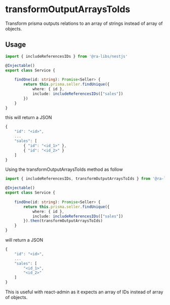 # transformOutputArraysToIds

Transform prisma outputs relations to an array of strings instead of array of objects.

## Usage

```typescript
import { includeReferencesIDs } from '@ra-libs/nestjs'

@Injectable()
export class Service {
    
    findOne(id: string): Promise<Seller> {
        return this.prisma.seller.findUnique({
            where: { id },
            include: includeReferencesIDs(["sales"])
        })
    }
}
```

this will return a JSON
```typescript
{
    "id": "<id>",
    ...
    "sales": [
        { "id": "<id_1>" },
        { "id": "<id_2>" }
    ]
}
```

Using the transformOutputArraysToIds method as follow

```typescript
import { includeReferencesIDs, transformOutputArraysToIds } from '@ra-libs/nestjs'

@Injectable()
export class Service {
    
    findOne(id: string): Promise<Seller> {
        return this.prisma.seller.findUnique({
            where: { id },
            include: includeReferencesIDs(["sales"])
        }).then(transformOutputArraysToIds)
    }
}
```

will return a JSON 
```typescript
{
    "id": "<id>",
    ...
    "sales": [
        "<id_1>",
        "<id_2>"
    ]
}
```

This is useful with react-admin as it expects an array of IDs instead of array of objects.